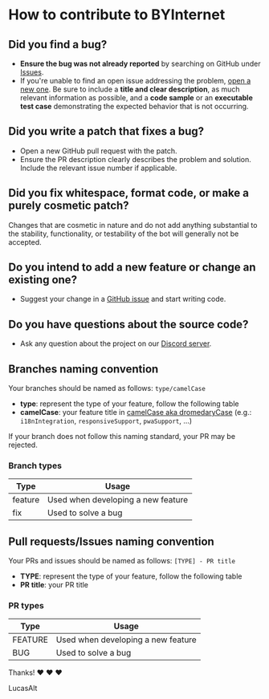 # How to contribute to BYInternet

## **Did you find a bug?**

* **Ensure the bug was not already reported** by searching on GitHub under [Issues](https://github.com/lucasctrl/BYInternet/issues).
* If you're unable to find an open issue addressing the problem, [open a new one](https://github.com/lucasctrl/BYInternet/issues/new). Be sure to include a **title and clear description**, as much relevant information as possible, and a **code sample** or an **executable test case** demonstrating the expected behavior that is not occurring.

## **Did you write a patch that fixes a bug?**

* Open a new GitHub pull request with the patch.
* Ensure the PR description clearly describes the problem and solution. Include the relevant issue number if applicable.

## **Did you fix whitespace, format code, or make a purely cosmetic patch?**

Changes that are cosmetic in nature and do not add anything substantial to the stability, functionality, or testability of the bot will generally not be accepted.

## **Do you intend to add a new feature or change an existing one?**

* Suggest your change in a [GitHub issue](https://github.com/lucasctrl/BYInternet/issues) and start writing code.

## **Do you have questions about the source code?**

* Ask any question about the project on our [Discord server](https://discord.gg/nEDcagb).

## **Branches naming convention**

Your branches should be named as follows:
`type/camelCase`

* **type**: represent the type of your feature, follow the following table
* **camelCase**: your feature title in [camelCase aka dromedaryCase](https://en.wikipedia.org/wiki/Camel_case) (e.g.: `i18nIntegration`, `responsiveSupport`, `pwaSupport`, ...)

If your branch does not follow this naming standard, your PR may be rejected.

### Branch types

| Type | Usage |
| ----- | ----- |
| feature | Used when developing a new feature |
| fix | Used to solve a bug |

## **Pull requests/Issues naming convention**

Your PRs and issues should be named as follows:
`[TYPE] - PR title`

* **TYPE**: represent the type of your feature, follow the following table
* **PR title**: your PR title

### PR types

| Type | Usage |
| ----- | ----- |
| FEATURE | Used when developing a new feature |
| BUG | Used to solve a bug |


Thanks! ❤️ ❤️ ❤️

LucasAlt
